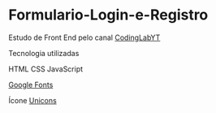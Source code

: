 # Formulario-Login-e-Registro


Estudo de Front End pelo canal <a href="https://www.youtube.com/c/CodingLabYT" target="_blank">CodingLabYT</a>

Tecnologia utilizadas 

HTML
CSS
JavaScript


<a href="https://fonts.google.com/">Google Fonts</a>

Ícone
<a href="https://iconscout.com/unicons">Unicons</a>

